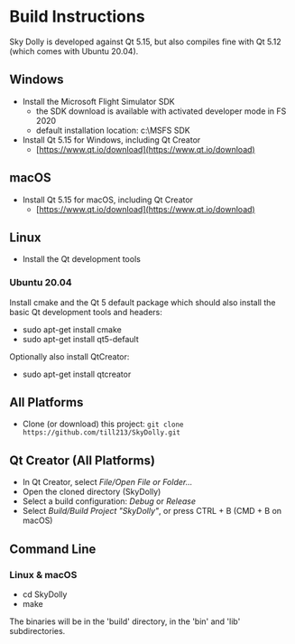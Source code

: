# Build Instructions

Sky Dolly is developed against Qt 5.15, but also compiles fine with Qt 5.12 (which comes with Ubuntu 20.04).

## Windows

* Install the Microsoft Flight Simulator SDK
  - the SDK download is available with activated developer mode in FS 2020
  - default installation location: c:\MSFS SDK
* Install Qt 5.15 for Windows, including Qt Creator
  - [https://www.qt.io/download](https://www.qt.io/download)

## macOS

* Install Qt 5.15 for macOS, including Qt Creator
  - [https://www.qt.io/download](https://www.qt.io/download)

## Linux

* Install the Qt development tools

### Ubuntu 20.04

Install cmake and the Qt 5 default package which should also install the basic Qt development tools and headers:

* sudo apt-get install cmake
* sudo apt-get install qt5-default

Optionally also install QtCreator:

* sudo apt-get install qtcreator

## All Platforms

* Clone (or download) this project: `git clone https://github.com/till213/SkyDolly.git`

## Qt Creator (All Platforms)

* In Qt Creator, select *File/Open File or Folder...*
* Open the cloned directory (SkyDolly)
* Select a build configuration: *Debug* or *Release*
* Select *Build/Build Project "SkyDolly"*, or press CTRL + B (CMD + B on macOS)

## Command Line

### Linux & macOS

* cd SkyDolly
* make

The binaries will be in the 'build' directory, in the 'bin' and 'lib' subdirectories.
